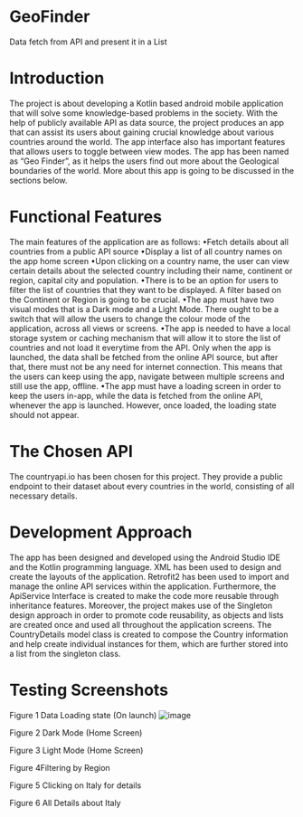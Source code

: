 # GeoFinder
Data fetch from API and present it in a List

# Introduction
The project is about developing a Kotlin based android mobile application that will solve some knowledge-based problems in the society. With the help of publicly available API as data source, the project produces an app that can assist its users about gaining crucial knowledge about various countries around the world. The app interface also has important features that allows users to toggle between view modes. The app has been named as “Geo Finder”, as it helps the users find out more about the Geological boundaries of the world. More about this app is going to be discussed in the sections below.

# Functional Features
	
The main features of the application are as follows:
•Fetch details about all countries from a public API source
•Display a list of all country names on the app home screen
•Upon clicking on a country name, the user can view certain details about the selected country including their name, continent or region, capital city and population.
•There is to be an option for users to filter the list of countries that they want to be displayed. A filter based on the Continent or Region is going to be crucial.
•The app must have two visual modes that is a Dark mode and a Light Mode. There ought to be a switch that will allow the users to change the colour mode of the application, across all views or screens.
•The app is needed to have a local storage system or caching mechanism that will allow it to store the list of countries and not load it everytime from the API. Only when the app is launched, the data shall be fetched from the online API source, but after that, there must not be any need for internet connection. This means that the users can keep using the app, navigate between multiple screens and still use the app, offline.
•The app must have a loading screen in order to keep the users in-app, while the data is fetched from the online API, whenever the app is launched. However, once loaded, the loading state should not appear.

# The Chosen API

The countryapi.io has been chosen for this project. They provide a public endpoint to their dataset about every countries in the world, consisting of all necessary details.

# Development Approach

The app has been designed and developed using the Android Studio IDE and the Kotlin programming language. XML has been used to design and create the layouts of the application. Retrofit2 has been used to import and manage the online API services within the application. Furthermore, the ApiService Interface is created to make the code more reusable through inheritance features. Moreover, the project makes use of the Singleton design approach in order to promote code reusability, as objects and lists are created once and used all throughout the application screens. The CountryDetails model class is created to compose the Country information and help create individual instances for them, which are further stored into a list from the singleton class. 

# Testing Screenshots
 
Figure 1 Data Loading state (On launch)
![image](https://github.com/snehaawate/GeoFinder/assets/104198663/6d524b57-f3c7-45cd-ba7d-922ec3171d17)


 
Figure 2 Dark Mode (Home Screen)

 
Figure 3 Light Mode (Home Screen)

 
Figure 4Filtering by Region

 
Figure 5 Clicking on Italy for details

 
Figure 6 All Details about Italy


